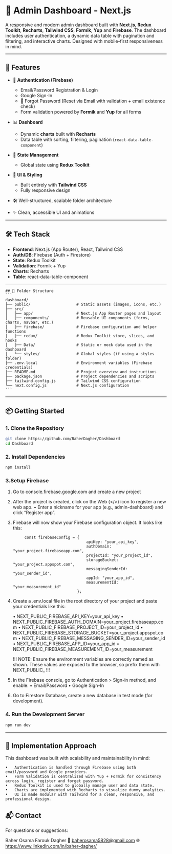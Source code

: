 # 🧩 Admin Dashboard - Next.js

A responsive and modern admin dashboard built with **Next.js**, **Redux Toolkit**, **Recharts**, **Tailwind CSS**,  **Formik**,  **Yup** and **Firebase**. The dashboard includes user authentication, a dynamic data table with pagination and filtering, and interactive charts. Designed with mobile-first responsiveness in mind.

---

## 🚀 Features

- 🔐 **Authentication (Firebase)**
  - Email/Password Registration & Login
  - Google Sign-In
  - 🔁 Forgot Password (Reset via Email with validation + email existence check)
  - Form validation powered by **Formik** and **Yup** for all forms

- 📊 **Dashboard**
  - Dynamic **charts** built with **Recharts**
  - Data table with sorting, filtering, pagination (`react-data-table-component`)

- 🧠 **State Management**
  - Global state using **Redux Toolkit**

- 💅 **UI & Styling**
  - Built entirely with **Tailwind CSS**
  - Fully responsive design

- 🛠️ Well-structured, scalable folder architecture
- ✨ Clean, accessible UI and animations

---

## 🛠 Tech Stack

- **Frontend**: Next.js (App Router), React, Tailwind CSS
- **Auth/DB**: Firebase (Auth + Firestore)
- **State**: Redux Toolkit
- **Validation**: Formik + Yup
- **Charts**: Recharts
- **Table**: react-data-table-component

---

<pre><code>## 🧩 Folder Structure
```
dashboard/
├── public/                    # Static assets (images, icons, etc.)
├── src/
│   ├── app/                   # Next.js App Router pages and layout
│   ├── components/            # Reusable UI components (forms, charts, navbar, etc.)
│   ├── firebase/              # Firebase configuration and helper functions
│   ├── redux/                 # Redux Toolkit store, slices, and hooks
│   ├── Data/                  # Static or mock data used in the dashboard
│   └── styles/                # Global styles (if using a styles folder)
├── .env.local                 # Environment variables (Firebase credentials)
├── README.md                  # Project overview and instructions
├── package.json               # Project dependencies and scripts
├── tailwind.config.js         # Tailwind CSS configuration
└── next.config.js             # Next.js configuration
```
</code></pre>
---


## 📦 Getting Started

### 1. Clone the Repository

```bash
git clone https://github.com/BaherDagher/Dashboard
cd Dashboard
```

### 2. Install Dependencies

```bash
npm install
```

### 3.Setup Firebase

1.	Go to console.firebase.google.com and create a new project

2.	After the project is created, click on the Web (</>) icon to register a new web app.
	•	Enter a nickname for your app (e.g., admin-dashboard) and click “Register app”.

3.	Firebase will now show your Firebase configuration object. It looks like this:

             const firebaseConfig = {
                                        apiKey: "your_api_key",
                                        authDomain: "your_project.firebaseapp.com",
                                        projectId: "your_project_id",
                                        storageBucket: "your_project.appspot.com",
                                        messagingSenderId: "your_sender_id",
                                        appId: "your_app_id",
                                        measurementId: "your_measurement_id"
                                    };

4.	Create a .env.local file in the root directory of your project and paste your credentials like this: 

    •	NEXT_PUBLIC_FIREBASE_API_KEY=your_api_key
	•	NEXT_PUBLIC_FIREBASE_AUTH_DOMAIN=your_project.firebaseapp.com
    •   NEXT_PUBLIC_FIREBASE_PROJECT_ID=your_project_id
    •   NEXT_PUBLIC_FIREBASE_STORAGE_BUCKET=your_project.appspot.com
    •   NEXT_PUBLIC_FIREBASE_MESSAGING_SENDER_ID=your_sender_id
    •   NEXT_PUBLIC_FIREBASE_APP_ID=your_app_id 
    •   NEXT_PUBLIC_FIREBASE_MEASUREMENT_ID=your_measurement

    !!! NOTE: Ensure the environment variables are correctly named as shown. These values are exposed to the browser, so prefix them with NEXT_PUBLIC_ !!!

5.	In the Firebase console, go to Authentication > Sign-in method, and enable:
	•	Email/Password
	•	Google Sign-In

6.	Go to Firestore Database, create a new database in test mode (for development).


### 4. Run the Development Server

```bash
npm run dev
```

---


## 🧠 Implementation Approach

This dashboard was built with scalability and maintainability in mind:

	•	Authentication is handled through Firebase using both email/password and Google providers.
	•	Form Validation is centralized with Yup + Formik for consistency across login, register and forget password.
	•	Redux Toolkit is used to globally manage user and data state.
	•	Charts are implemented with Recharts to visualize dummy analytics.
	•	UI is made modular with Tailwind for a clean, responsive, and professional design.


## 📬 Contact

For questions or suggestions:

Baher Osama Farouk Dagher
📧 baherosama5828@gmail.com
🌐 https://www.linkedin.com/in/baher-dagher/